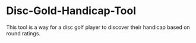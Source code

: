 # Disc-Gold-Handicap-Tool
This tool is a way for a disc golf player to discover their handicap based on round ratings. 
